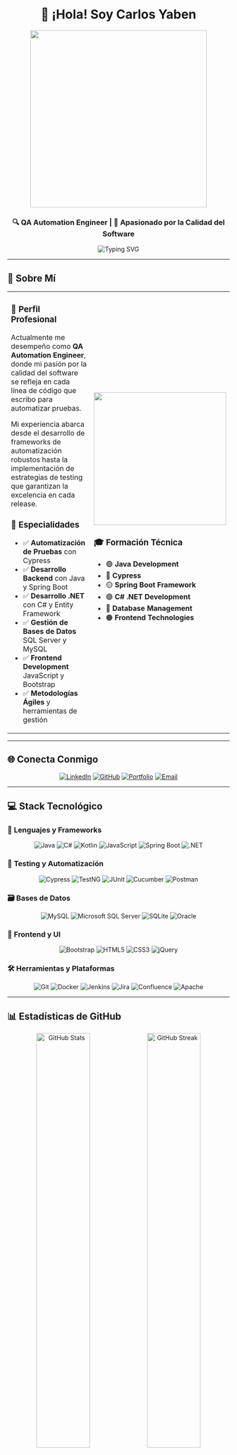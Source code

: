 <div align="center">

# 👋 ¡Hola! Soy Carlos Yaben

<img src="https://user-images.githubusercontent.com/74038190/213910845-af37a709-8995-40d6-be59-724526e3c3d7.gif" width="400">

### 🔍 QA Automation Engineer | 🚀 Apasionado por la Calidad del Software

<img src="https://readme-typing-svg.herokuapp.com?font=Fira+Code&weight=500&size=24&pause=1000&color=9745F5&center=true&vCenter=true&width=600&lines=QA+Automation+Engineer;Java+%7C+Selenium+%7C+C%23+Developer;Spring+Boot+%7C+SQL+Expert;JavaScript+%7C+Bootstrap+Specialist" alt="Typing SVG" />

---

</div>

## 💫 Sobre Mí

<table>
<tr>
<td width="60%">

### 🎯 **Perfil Profesional**

Actualmente me desempeño como **QA Automation Engineer**, donde mi pasión por la calidad del software se refleja en cada línea de código que escribo para automatizar pruebas. 

Mi experiencia abarca desde el desarrollo de frameworks de automatización robustos hasta la implementación de estrategias de testing que garantizan la excelencia en cada release.

### 🚀 **Especialidades**
- ✅ **Automatización de Pruebas** con Cypress
- ✅ **Desarrollo Backend** con Java y Spring Boot
- ✅ **Desarrollo .NET** con C# y Entity Framework
- ✅ **Gestión de Bases de Datos** SQL Server y MySQL
- ✅ **Frontend Development** JavaScript y Bootstrap
- ✅ **Metodologías Ágiles** y herramientas de gestión

</td>
<td width="40%">

<img src="https://user-images.githubusercontent.com/74038190/229223263-cf2e4b07-2615-4f87-9c38-e37600f8381a.gif" width="300">

### 🎓 **Formación Técnica**
- 🟢 **Java Development**
- 🔵 **Cypress**
- 🟡 **Spring Boot Framework**
- 🟣 **C# .NET Development**
- 🔴 **Database Management**
- 🟠 **Frontend Technologies**

</td>
</tr>
</table>

---

## 🌐 Conecta Conmigo

<div align="center">

[![LinkedIn](https://img.shields.io/badge/LinkedIn-0077B5?style=for-the-badge&logo=linkedin&logoColor=white&labelColor=0077B5)](https://www.linkedin.com/in/carlos-yaben/)
[![GitHub](https://img.shields.io/badge/GitHub-100000?style=for-the-badge&logo=github&logoColor=white&labelColor=181717)](https://github.com/carlos-2790)
[![Portfolio](https://img.shields.io/badge/Portfolio-FF5722?style=for-the-badge&logo=google-chrome&logoColor=white&labelColor=FF5722)](#)
[![Email](https://img.shields.io/badge/Email-D14836?style=for-the-badge&logo=gmail&logoColor=white&labelColor=D14836)](mailto:tu.email@gmail.com)

</div>

---

## 💻 Stack Tecnológico

### 🔧 **Lenguajes y Frameworks**
<div align="center">

![Java](https://img.shields.io/badge/Java-ED8B00?style=for-the-badge&logo=openjdk&logoColor=white)
![C#](https://img.shields.io/badge/C%23-239120?style=for-the-badge&logo=c-sharp&logoColor=white)
![Kotlin](https://img.shields.io/badge/Kotlin-0095D5?style=for-the-badge&logo=kotlin&logoColor=white)
![JavaScript](https://img.shields.io/badge/JavaScript-F7DF1E?style=for-the-badge&logo=javascript&logoColor=black)
![Spring Boot](https://img.shields.io/badge/Spring_Boot-6DB33F?style=for-the-badge&logo=spring-boot&logoColor=white)
![.NET](https://img.shields.io/badge/.NET-5C2D91?style=for-the-badge&logo=.net&logoColor=white)

</div>

### 🧪 **Testing y Automatización**
<div align="center">

![Cypress](https://img.shields.io/badge/Cypress-17202C?style=for-the-badge&logo=cypress&logoColor=white)
![TestNG](https://img.shields.io/badge/TestNG-FF6600?style=for-the-badge&logo=testng&logoColor=white)
![JUnit](https://img.shields.io/badge/JUnit-25A162?style=for-the-badge&logo=junit5&logoColor=white)
![Cucumber](https://img.shields.io/badge/Cucumber-23D96C?style=for-the-badge&logo=cucumber&logoColor=white)
![Postman](https://img.shields.io/badge/Postman-FF6C37?style=for-the-badge&logo=postman&logoColor=white)

</div>

### 🗃️ **Bases de Datos**
<div align="center">

![MySQL](https://img.shields.io/badge/MySQL-4479A1?style=for-the-badge&logo=mysql&logoColor=white)
![Microsoft SQL Server](https://img.shields.io/badge/Microsoft%20SQL%20Server-CC2927?style=for-the-badge&logo=microsoft%20sql%20server&logoColor=white)
![SQLite](https://img.shields.io/badge/SQLite-07405E?style=for-the-badge&logo=sqlite&logoColor=white)
![Oracle](https://img.shields.io/badge/Oracle-F80000?style=for-the-badge&logo=oracle&logoColor=white)

</div>

### 🎨 **Frontend y UI**
<div align="center">

![Bootstrap](https://img.shields.io/badge/Bootstrap-563D7C?style=for-the-badge&logo=bootstrap&logoColor=white)
![HTML5](https://img.shields.io/badge/HTML5-E34F26?style=for-the-badge&logo=html5&logoColor=white)
![CSS3](https://img.shields.io/badge/CSS3-1572B6?style=for-the-badge&logo=css3&logoColor=white)
![jQuery](https://img.shields.io/badge/jQuery-0769AD?style=for-the-badge&logo=jquery&logoColor=white)

</div>

### 🛠️ **Herramientas y Plataformas**
<div align="center">

![Git](https://img.shields.io/badge/Git-F05032?style=for-the-badge&logo=git&logoColor=white)
![Docker](https://img.shields.io/badge/Docker-2496ED?style=for-the-badge&logo=docker&logoColor=white)
![Jenkins](https://img.shields.io/badge/Jenkins-D24939?style=for-the-badge&logo=jenkins&logoColor=white)
![Jira](https://img.shields.io/badge/Jira-0A0FFF?style=for-the-badge&logo=jira&logoColor=white)
![Confluence](https://img.shields.io/badge/Confluence-172BF4?style=for-the-badge&logo=confluence&logoColor=white)
![Apache](https://img.shields.io/badge/Apache-D42029?style=for-the-badge&logo=apache&logoColor=white)

</div>

---

## 📊 Estadísticas de GitHub

<div align="center">

<img width="49%" src="https://github-readme-stats.vercel.app/api?username=carlos-2790&theme=radical&hide_border=false&include_all_commits=true&count_private=false" alt="GitHub Stats">
<img width="49%" src="https://github-readme-streak-stats.herokuapp.com/?user=carlos-2790&theme=radical&hide_border=false" alt="GitHub Streak">

</div>

<div align="center">

<img width="60%" src="https://github-readme-stats.vercel.app/api/top-langs/?username=carlos-2790&theme=radical&hide_border=false&include_all_commits=true&count_private=false&layout=compact" alt="Top Languages">

</div>

---

## 🏆 Logros y Trofeos

<div align="center">

<img src="https://github-profile-trophy.vercel.app/?username=carlos-2790&theme=radical&no-frame=true&no-bg=true&margin-w=4&row=2&column=4" alt="GitHub Trophies">

</div>

---

## 🔥 Actividad Reciente

<div align="center">

<img src="https://github-readme-activity-graph.vercel.app/graph?username=carlos-2790&theme=react-dark&hide_border=true" alt="Activity Graph">

</div>

---

## 🎯 Proyectos Destacados

<div align="center">

### 🌟 Últimos Repositorios

[![InventarioStock](https://github-readme-stats.vercel.app/api/pin/?username=carlos-2790&repo=InventarioStock&theme=radical&hide_border=false)](https://github.com/carlos-2790/InventarioStock)

</div>

---

## 📈 Contribuciones

<div align="center">

### 💪 Mi Filosofía de Trabajo

<table>
<tr>
<td align="center" width="33%">
<img src="https://user-images.githubusercontent.com/74038190/212257454-16e3712e-945a-4ca2-b238-408ad0bf87e6.gif" width="100">
<br><strong>🎯 Calidad Primero</strong>
<br>"La calidad no es un acto, es un hábito"
</td>
<td align="center" width="33%">
<img src="https://user-images.githubusercontent.com/74038190/212257468-1e9a91f1-b626-4baa-b15d-5c385dfa7ed2.gif" width="100">
<br><strong>🚀 Innovación Continua</strong>
<br>"Siempre buscando nuevas formas de automatizar"
</td>
<td align="center" width="33%">
<img src="https://user-images.githubusercontent.com/74038190/212257465-7ce8d493-cac5-494e-982a-5a9deb852c4b.gif" width="100">
<br><strong>🤝 Trabajo en Equipo</strong>
<br>"Juntos logramos más"
</td>
</tr>
</table>

</div>

---

## 🎨 Datos Curiosos

<div align="center">

<details>
<summary>🎯 <strong>Mis Métricas de Testing</strong></summary>
<br>

- 🐛 **Bugs Encontrados**: 500+ bugs críticos detectados
- 🧪 **Tests Automatizados**: 1000+ casos de prueba automatizados
- ⚡ **Tiempo Ahorrado**: 70% reducción en tiempo de testing manual
- 🏆 **Proyectos Entregados**: 15+ proyectos con 0 bugs en producción

</details>

<details>
<summary>⚡ <strong>Tecnologías que me Emocionan</strong></summary>
<br>

- 🤖 **IA en Testing**: Explorando ML para predicción de bugs
- 🔮 **Playwright**: Nueva generación de automatización web
- 🐍 **Python**: Expandiendo hacia data science en QA
- ☁️ **Cloud Testing**: AWS y Azure para testing distribuido

</details>

<details>
<summary>🎵 <strong>Cuando no estoy programando...</strong></summary>
<br>

- 📚 Leyendo sobre nuevas metodologías de testing
- 🎮 Gaming (porque también hay que testear los juegos 😄)
- 🌱 Contribuyendo a proyectos open source
- ☕ Perfeccionando mi café mientras debug código

</details>

</div>

---

## 📫 ¿Hablamos?

<div align="center">

### 💼 **Abierto a Oportunidades**

Siempre estoy interesado en proyectos desafiantes que me permitan crecer profesionalmente y contribuir con mi experiencia en QA Automation.

**¿Buscas un QA Automation Engineer confiable?** 

[![Contact Me](https://img.shields.io/badge/📧%20Contáctame-blue?style=for-the-badge)](mailto:tu.email@gmail.com)
[![LinkedIn](https://img.shields.io/badge/💼%20LinkedIn-0077B5?style=for-the-badge)](https://www.linkedin.com/in/carlos-yaben/)

<img src="https://user-images.githubusercontent.com/74038190/212284100-561aa473-3905-4a80-b561-0d28506553ee.gif" width="400">

**"El testing no se trata de encontrar bugs, se trata de prevenir que lleguen al usuario"**

---

[![Profile Views](https://visitcount.itsvg.in/api?id=carlos-2790&icon=2&color=9745F5)](https://visitcount.itsvg.in)
[![GitHub Followers](https://img.shields.io/github/followers/carlos-2790?style=social)](https://github.com/carlos-2790)
[![GitHub Stars](https://img.shields.io/github/stars/carlos-2790?style=social)](https://github.com/carlos-2790)

</div>

<div align="center">

### 🌟 ¡Gracias por visitar mi perfil! 🌟

<img src="https://user-images.githubusercontent.com/74038190/213844263-a8897a51-32f4-4b3b-b5c2-e1528b89f6f3.png" width="50">

**¡Que tengas un día increíble!** ✨

</div>

